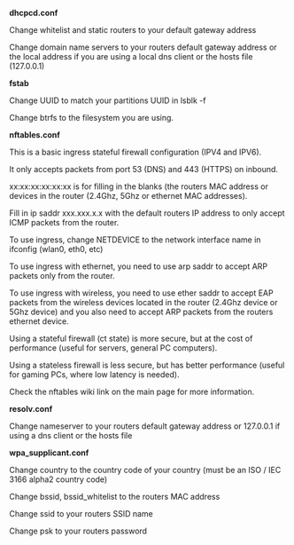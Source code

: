 **dhcpcd.conf**

Change whitelist and static routers to your default gateway address

Change domain name servers to your routers default gateway address or the local address if you are using a local dns client or the hosts file (127.0.0.1)

**fstab**

Change UUID to match your partitions UUID in lsblk -f

Change btrfs to the filesystem you are using.

**nftables.conf**

This is a basic ingress stateful firewall configuration (IPV4 and IPV6).

It only accepts packets from port 53 (DNS) and 443 (HTTPS) on inbound.

xx:xx:xx:xx:xx:xx is for filling in the blanks (the routers MAC address or devices in the router (2.4Ghz, 5Ghz or ethernet MAC addresses).

Fill in ip saddr xxx.xxx.x.x with the default routers IP address to only accept ICMP packets from the router.

To use ingress, change NETDEVICE to the network interface name in ifconfig (wlan0, eth0, etc)

To use ingress with ethernet, you need to use arp saddr to accept ARP packets only from the router.

To use ingress with wireless, you need to use ether saddr to accept EAP packets from the wireless devices located in the router (2.4Ghz device or 5Ghz device) and you also need to accept ARP packets from the routers ethernet device.

Using a stateful firewall (ct state) is more secure, but at the cost of performance (useful for servers, general PC computers).

Using a stateless firewall is less secure, but has better performance (useful for gaming PCs, where low latency is needed).

Check the nftables wiki link on the main page for more information.

**resolv.conf**

Change nameserver to your routers default gateway address or 127.0.0.1 if using a dns client or the hosts file

**wpa_supplicant.conf**

Change country to the country code of your country (must be an ISO / IEC 3166 alpha2 country code)

Change bssid, bssid_whitelist to the routers MAC address

Change ssid to your routers SSID name

Change psk to your routers password
